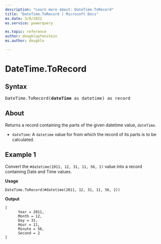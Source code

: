 ```yaml
---
description: "Learn more about: DateTime.ToRecord"
title: "DateTime.ToRecord | Microsoft Docs"
ms.date: 3/8/2022
ms.service: powerquery

ms.topic: reference
author: dougklopfenstein
ms.author: dougklo

---
```

# DateTime.ToRecord

## Syntax

<pre>
DateTime.ToRecord(<b>dateTime</b> as datetime) as record
</pre>
  
## About

Returns a record containing the parts of the given datetime value, `dateTime`.

* `dateTime`: A `datetime` value for from which the record of its parts is to be calculated.

## Example 1

Convert the `#datetime(2011, 12, 31, 11, 56, 2)` value into a record containing Date and Time values.

**Usage**

```powerquery-m
DateTime.ToRecord(#datetime(2011, 12, 31, 11, 56, 2))
```

**Output**

```powerquery-m
[
      Year = 2011,
      Month = 12,
      Day = 31,
      Hour = 11,
      Minute = 56,
      Second = 2
]
```
